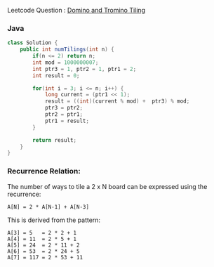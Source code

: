 Leetcode Question : [Domino and Tromino Tiling](https://leetcode.com/problems/domino-and-tromino-tiling/)

### Java

```java
class Solution {
    public int numTilings(int n) {
        if(n <= 2) return n;
        int mod = 1000000007;
        int ptr3 = 1, ptr2 = 1, ptr1 = 2;
        int result = 0;

        for(int i = 3; i <= n; i++) {
            long current = (ptr1 << 1);
            result = ((int)(current % mod) +  ptr3) % mod;
            ptr3 = ptr2;
            ptr2 = ptr1;
            ptr1 = result;
        }

        return result;
    }
}
```

### Recurrence Relation:

The number of ways to tile a 2 x N board can be expressed using the recurrence:

```
A[N] = 2 * A[N-1] + A[N-3]
```

This is derived from the pattern:

```
A[3] = 5   = 2 * 2 + 1
A[4] = 11  = 2 * 5 + 1
A[5] = 24  = 2 * 11 + 2
A[6] = 53  = 2 * 24 + 5
A[7] = 117 = 2 * 53 + 11
```
